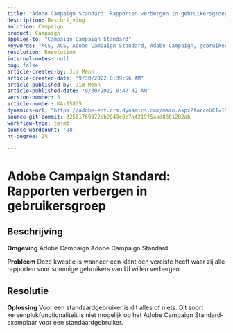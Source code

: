 ```yaml
---
title: "Adobe Campaign Standard: Rapporten verbergen in gebruikersgroep"
description: Beschrijving
solution: Campaign
product: Campaign
applies-to: "Campaign,Campaign Standard"
keywords: "KCS, ACS, Adobe Campaign Standard, Adobe Campaign, gebruikersgroep, rapporten verbergen, Veelgestelde vragen"
resolution: Resolution
internal-notes: null
bug: false
article-created-by: Jim Menn
article-created-date: "9/30/2022 8:39:56 AM"
article-published-by: Jim Menn
article-published-date: "9/30/2022 8:47:42 AM"
version-number: 3
article-number: KA-15835
dynamics-url: "https://adobe-ent.crm.dynamics.com/main.aspx?forceUCI=1&pagetype=entityrecord&etn=knowledgearticle&id=7a36a570-9b40-ed11-9db1-0022480866ad"
source-git-commit: 32561769372cb2849c0c7a4219f5aad8861282ab
workflow-type: tm+mt
source-wordcount: '88'
ht-degree: 2%

---
```


# Adobe Campaign Standard: Rapporten verbergen in gebruikersgroep

## Beschrijving


<b>Omgeving</b>
Adobe Campaign Adobe Campaign Standard

<b>Probleem</b>
Deze kwestie is wanneer een klant een vereiste heeft waar zij alle rapporten voor sommige gebruikers van UI willen verbergen.


## Resolutie


<b>Oplossing</b>
Voor een standaardgebruiker is dit alles of niets.
Dit soort kersenplukfunctionaliteit is niet mogelijk op het Adobe Campaign Standard-exemplaar voor een standaardgebruiker.
